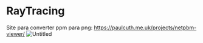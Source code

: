 # RayTracing
Site para converter ppm para png:
https://paulcuth.me.uk/projects/netpbm-viewer/
![Untitled](https://user-images.githubusercontent.com/93406483/230799515-4f6f75a9-b1eb-48e0-9a77-b3b3fb887b30.png)
